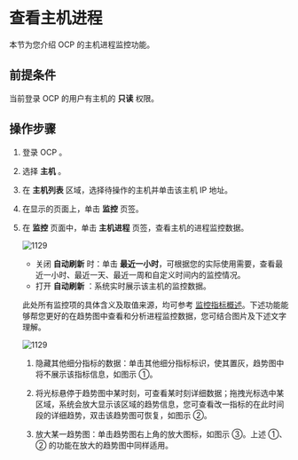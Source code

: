 # 查看主机进程

本节为您介绍 OCP 的主机进程监控功能。

## 前提条件

当前登录 OCP 的用户有主机的 **只读** 权限。

## 操作步骤

1. 登录 OCP 。

2. 选择 **主机** 。

3. 在 **主机列表** 区域，选择待操作的主机并单击该主机 IP 地址。

4. 在显示的页面上，单击 **监控** 页签。

5. 在 **监控** 页面中，单击 **主机进程** 页签，查看主机的进程监控数据。

   ![1129](https://obbusiness-private.oss-cn-shanghai.aliyuncs.com/doc/img/ocp/422/%E4%B8%BB%E6%9C%BA%E8%BF%9B%E7%A8%8B%E7%9B%91%E6%8E%A7.png)

   * 关闭 **自动刷新** 时：单击 **最近一小时**，可根据您的实际使用需要，查看最近一小时、最近一天、最近一周和自定义时间内的监控情况。
   * 打开 **自动刷新** ：系统实时展示该主机的监控数据。

   此处所有监控项的具体含义及取值来源，均可参考 [监控指标概述](../../1900.reference-guide/300.monitoring-indicator-reference/100.overview-of-metrics.md)。下述功能能够帮您更好的在趋势图中查看和分析进程监控数据，您可结合图片及下述文字理解。

   ![1129](https://obbusiness-private.oss-cn-shanghai.aliyuncs.com/doc/img/ocp/422/%E8%BF%9B%E7%A8%8B%E7%9B%91%E6%8E%A7%E8%AF%A6%E8%A7%A3.png)

   1. 隐藏其他细分指标的数据：单击其他细分指标标识，使其置灰，趋势图中将不展示该指标信息，如图示 ①。

   2. 将光标悬停于趋势图中某时刻，可查看某时刻详细数据；拖拽光标选中某区域，系统会放大显示该区域的趋势信息，您可查看改一指标的在此时间段的详细趋势，双击该趋势图可恢复，如图示 ②。

   3. 放大某一趋势图：单击趋势图右上角的放大图标，如图示 ③。上述 ①、② 的功能在放大的趋势图中同样适用。
